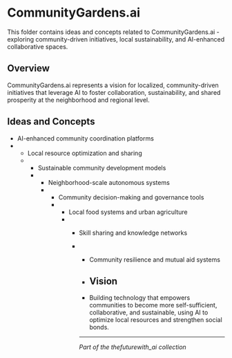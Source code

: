 # CommunityGardens.ai

This folder contains ideas and concepts related to CommunityGardens.ai - exploring community-driven initiatives, local sustainability, and AI-enhanced collaborative spaces.

## Overview

CommunityGardens.ai represents a vision for localized, community-driven initiatives that leverage AI to foster collaboration, sustainability, and shared prosperity at the neighborhood and regional level.

## Ideas and Concepts

- AI-enhanced community coordination platforms
- - Local resource optimization and sharing
  - - Sustainable community development models
    - - Neighborhood-scale autonomous systems
      - - Community decision-making and governance tools
        - - Local food systems and urban agriculture
          - - Skill sharing and knowledge networks
            - - Community resilience and mutual aid systems
             
              - ## Vision
             
              - Building technology that empowers communities to become more self-sufficient, collaborative, and sustainable, using AI to optimize local resources and strengthen social bonds.
             
              - ---

              *Part of the thefuturewith_ai collection*
